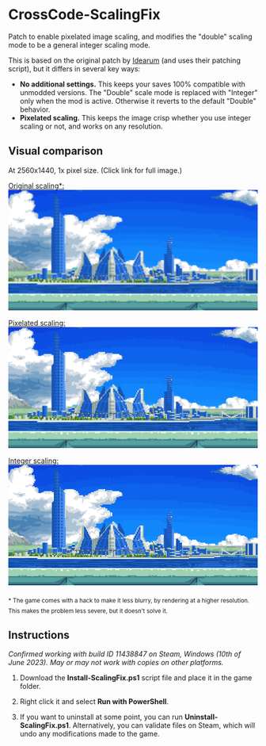 # CrossCode-ScalingFix
Patch to enable pixelated image scaling, and modifies the "double" scaling mode to be a general integer scaling mode.

This is based on the original patch by [Idearum](https://github.com/Aemony/CrossCode-IntegerScaling) (and uses their
patching script), but it differs in several key ways:

- **No additional settings.** This keeps your saves 100% compatible with unmodded versions. The "Double" scale mode is
  replaced with "Integer" only when the mod is active. Otherwise it reverts to the default "Double" behavior.
- **Pixelated scaling.** This keeps the image crisp whether you use integer scaling or not, and works on any resolution.

## Visual comparison

At 2560x1440, 1x pixel size. (Click link for full image.)

[Original scaling*: ![original scaling][4]][1]

[Pixelated scaling: ![pixelated scaling][5]][2]

[Integer scaling: ![integer scaling][6]][3]

<sub>* The game comes with a hack to make it less blurry, by rendering at a higher resolution. This makes the problem
less severe, but it doesn't solve it.</sub>

## Instructions

*Confirmed working with build ID 11438847 on Steam, Windows (10th of June 2023). May or may not work with copies on other platforms.*

1. Download the **Install-ScalingFix.ps1** script file and place it in the game folder.

2. Right click it and select **Run with PowerShell**.

3. If you want to uninstall at some point, you can run **Uninstall-ScalingFix.ps1**. Alternatively, you can validate files on Steam,
   which will undo any modifications made to the game.

[1]: https://raw.githubusercontent.com/Aidiakapi/CrossCode-ScalingFix/main/comparisons/full_original.png
[2]: https://raw.githubusercontent.com/Aidiakapi/CrossCode-ScalingFix/main/comparisons/full_pixelated.png
[3]: https://raw.githubusercontent.com/Aidiakapi/CrossCode-ScalingFix/main/comparisons/full_integer.png
[4]: https://raw.githubusercontent.com/Aidiakapi/CrossCode-ScalingFix/main/comparisons/partial_original.png
[5]: https://raw.githubusercontent.com/Aidiakapi/CrossCode-ScalingFix/main/comparisons/partial_pixelated.png
[6]: https://raw.githubusercontent.com/Aidiakapi/CrossCode-ScalingFix/main/comparisons/partial_integer.png
